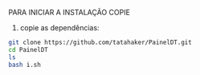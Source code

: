 PARA INICIAR A INSTALAÇÃO COPIE 
1. copie as dependências:

```bash
git clone https://github.com/tatahaker/PainelDT.git
cd PainelDT
ls
bash i.sh

```
